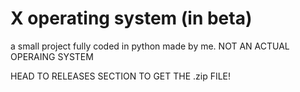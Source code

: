 # X operating system (in beta)
 
 a small project fully coded in python made by me. NOT AN ACTUAL OPERAING SYSTEM
 
 HEAD TO RELEASES SECTION TO GET THE .zip FILE!
